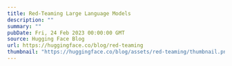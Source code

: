 ```yaml
---
title: Red-Teaming Large Language Models
description: ""
summary: ""
pubDate: Fri, 24 Feb 2023 00:00:00 GMT
source: Hugging Face Blog
url: https://huggingface.co/blog/red-teaming
thumbnail: "https://huggingface.co/blog/assets/red-teaming/thumbnail.png"
---
```


